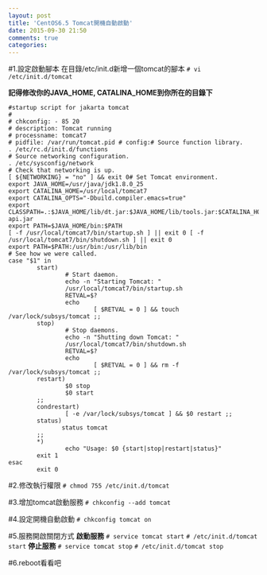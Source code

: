 ```yaml
---
layout: post
title: 'CentOS6.5 Tomcat開機自動啟動'
date: 2015-09-30 21:50
comments: true
categories: 
---
```

#1.設定啟動腳本
在目錄/etc/init.d新增一個tomcat的腳本
`# vi /etc/init.d/tomcat`

**記得修改你的JAVA_HOME, CATALINA_HOME到你所在的目錄下**

```config tomcat
#startup script for jakarta tomcat
#
# chkconfig: - 85 20
# description: Tomcat running
# processname: tomcat7
# pidfile: /var/run/tomcat.pid # config:# Source function library.
. /etc/rc.d/init.d/functions
# Source networking configuration.
. /etc/sysconfig/network
# Check that networking is up.
[ ${NETWORKING} = "no" ] && exit 0# Set Tomcat environment.
export JAVA_HOME=/usr/java/jdk1.8.0_25
export CATALINA_HOME=/usr/local/tomcat7
export CATALINA_OPTS="-Dbuild.compiler.emacs=true"
export CLASSPATH=.:$JAVA_HOME/lib/dt.jar:$JAVA_HOME/lib/tools.jar:$CATALINA_HOME/lib/servlet-api.jar
export PATH=$JAVA_HOME/bin:$PATH
[ -f /usr/local/tomcat7/bin/startup.sh ] || exit 0 [ -f /usr/local/tomcat7/bin/shutdown.sh ] || exit 0
export PATH=$PATH:/usr/bin:/usr/lib/bin
# See how we were called.
case "$1" in
        start)
                # Start daemon.
                echo -n "Starting Tomcat: "
                /usr/local/tomcat7/bin/startup.sh
                RETVAL=$?
                echo
                        [ $RETVAL = 0 ] && touch /var/lock/subsys/tomcat ;;
        stop)
                # Stop daemons.
                echo -n "Shutting down Tomcat: "
                /usr/local/tomcat7/bin/shutdown.sh
                RETVAL=$?
                echo
                        [ $RETVAL = 0 ] && rm -f /var/lock/subsys/tomcat ;;
        restart)
                $0 stop
                $0 start
        ;;
        condrestart)
                [ -e /var/lock/subsys/tomcat ] && $0 restart ;;
        status)
               status tomcat
        ;;
        *)
                echo "Usage: $0 {start|stop|restart|status}"
        exit 1
esac
        exit 0
```

#2.修改執行權限
`# chmod 755 /etc/init.d/tomcat`

#3.增加tomcat啟動服務
`# chkconfig --add tomcat`

#4.設定開機自動啟動
`# chkconfig tomcat on`

#5.服務開啟關閉方式
**啟動服務**
`# service tomcat start`
`# /etc/init.d/tomcat start`
**停止服務**
`# service tomcat stop`
`# /etc/init.d/tomcat stop`

#6.reboot看看吧
